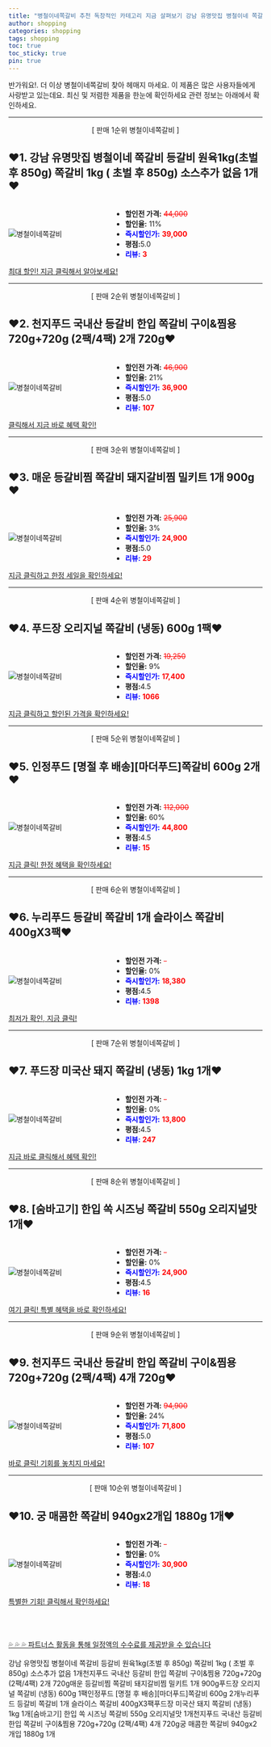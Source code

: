 ```yaml
---
title: "병철이네쪽갈비 추천 독창적인 카테고리 지금 살펴보기 강남 유명맛집 병철이네 쪽갈비 등갈비"
author: shopping
categories: shopping
tags: shopping
toc: true
toc_sticky: true
pin: true
---
```

반가워요!. 더 이상 병철이네쪽갈비 찾아 헤매지 마세요. 이 제품은 많은 사용자들에게 사랑받고 있는데요. 최신 및 저렴한 제품을 한눈에 확인하세요 관련 정보는 아래에서 확인하세요.

---
<p class="toplist" style="margin: 0 auto; display: block; width: fit-content;">[ 판매 1순위 병철이네쪽갈비 ]</p>

<h2><strong>❤️1. 강남 유명맛집 병철이네 쪽갈비 등갈비 원육1kg(초벌 후 850g) 쪽갈비 1kg ( 초벌 후 850g) 소스추가 없음 1개❤️</strong></h2>

<div style="display: flex; align-items: center;">
    <div style="flex: 0.4;">
        <img src="https://thumbnail9.coupangcdn.com/thumbnails/remote/230x230ex/image/vendor_inventory/95b8/2e9f65dd56ad6d239a41594de5c745b2f5ee36753b9265bb8480f94dd0da.PNG" alt="병철이네쪽갈비" style="max-width: 100%;">
    </div>
    <div style="flex: 0.6; margin-left: 10px;">
        <ul>
            <li><strong>할인전 가격:</strong> <del style="color: red;">44,000</del></li>
            <li><strong>할인율:</strong> 11%</li>
            <li><span style='color:blue'><strong>즉시할인가:</strong></span> <span style='color:red'><strong>39,000</strong></span></li>
            <li><strong>평점:</strong>5.0</li>
            <li><span style='color:blue'><strong>리뷰:</strong></span> <span style='color:red'><strong>3</strong></span></li>
        </ul>
    </div>
</div>
<div class="center">
    <a href="https://selin100587.github.io?lptag=AF9450613&subid=githubio&pageKey=7398774953&traceid=V0-153&itemId=19145449815&vendorItemId=86264607574" class="myButton">
        최대 할인! 지금 클릭해서 알아보세요!
    </a>
</div>


---
<p class="toplist" style="margin: 0 auto; display: block; width: fit-content;">[ 판매 2순위 병철이네쪽갈비 ]</p>

<h2><strong>❤️2. 천지푸드 국내산 등갈비 한입 쪽갈비 구이&찜용 720g+720g (2팩/4팩) 2개 720g❤️</strong></h2>

<div style="display: flex; align-items: center;">
    <div style="flex: 0.4;">
        <img src="https://thumbnail9.coupangcdn.com/thumbnails/remote/230x230ex/image/vendor_inventory/996d/7142595604a6208c839075f2870ee28be7e6b5bf5f11f16fed6d5e39bb0a.jpg" alt="병철이네쪽갈비" style="max-width: 100%;">
    </div>
    <div style="flex: 0.6; margin-left: 10px;">
        <ul>
            <li><strong>할인전 가격:</strong> <del style="color: red;">46,900</del></li>
            <li><strong>할인율:</strong> 21%</li>
            <li><span style='color:blue'><strong>즉시할인가:</strong></span> <span style='color:red'><strong>36,900</strong></span></li>
            <li><strong>평점:</strong>5.0</li>
            <li><span style='color:blue'><strong>리뷰:</strong></span> <span style='color:red'><strong>107</strong></span></li>
        </ul>
    </div>
</div>
<div class="center">
    <a href="https://selin100587.github.io?lptag=AF9450613&subid=githubio&pageKey=7897464986&traceid=V0-153&itemId=21635307449&vendorItemId=88686218609" class="myButton">
        클릭해서 지금 바로 혜택 확인!
    </a>
</div>


---
<p class="toplist" style="margin: 0 auto; display: block; width: fit-content;">[ 판매 3순위 병철이네쪽갈비 ]</p>

<h2><strong>❤️3. 매운 등갈비찜 쪽갈비 돼지갈비찜 밀키트 1개 900g❤️</strong></h2>

<div style="display: flex; align-items: center;">
    <div style="flex: 0.4;">
        <img src="https://thumbnail9.coupangcdn.com/thumbnails/remote/230x230ex/image/vendor_inventory/5422/c7fdd09a8199a0d2dad739c82991194da0694a7225ebe124c9aaf82169d1.jpg" alt="병철이네쪽갈비" style="max-width: 100%;">
    </div>
    <div style="flex: 0.6; margin-left: 10px;">
        <ul>
            <li><strong>할인전 가격:</strong> <del style="color: red;">25,900</del></li>
            <li><strong>할인율:</strong> 3%</li>
            <li><span style='color:blue'><strong>즉시할인가:</strong></span> <span style='color:red'><strong>24,900</strong></span></li>
            <li><strong>평점:</strong>5.0</li>
            <li><span style='color:blue'><strong>리뷰:</strong></span> <span style='color:red'><strong>29</strong></span></li>
        </ul>
    </div>
</div>
<div class="center">
    <a href="https://selin100587.github.io?lptag=AF9450613&subid=githubio&pageKey=7984397576&traceid=V0-153&itemId=22169691652&vendorItemId=89216104623" class="myButton">
        지금 클릭하고 한정 세일을 확인하세요!
    </a>
</div>


---
<p class="toplist" style="margin: 0 auto; display: block; width: fit-content;">[ 판매 4순위 병철이네쪽갈비 ]</p>

<h2><strong>❤️4. 푸드장 오리지널 쪽갈비 (냉동) 600g 1팩❤️</strong></h2>

<div style="display: flex; align-items: center;">
    <div style="flex: 0.4;">
        <img src="https://thumbnail10.coupangcdn.com/thumbnails/remote/230x230ex/image/retail/images/1283151290249527-919388db-5a62-4898-9b66-6322e787c177.jpg" alt="병철이네쪽갈비" style="max-width: 100%;">
    </div>
    <div style="flex: 0.6; margin-left: 10px;">
        <ul>
            <li><strong>할인전 가격:</strong> <del style="color: red;">19,250</del></li>
            <li><strong>할인율:</strong> 9%</li>
            <li><span style='color:blue'><strong>즉시할인가:</strong></span> <span style='color:red'><strong>17,400</strong></span></li>
            <li><strong>평점:</strong>4.5</li>
            <li><span style='color:blue'><strong>리뷰:</strong></span> <span style='color:red'><strong>1066</strong></span></li>
        </ul>
    </div>
</div>
<div class="center">
    <a href="https://selin100587.github.io?lptag=AF9450613&subid=githubio&pageKey=2140575316&traceid=V0-153&itemId=3635335882&vendorItemId=71620884344" class="myButton">
        지금 클릭하고 할인된 가격을 확인하세요!
    </a>
</div>


---
<p class="toplist" style="margin: 0 auto; display: block; width: fit-content;">[ 판매 5순위 병철이네쪽갈비 ]</p>

<h2><strong>❤️5. 인정푸드 [명절 후 배송][마더푸드]쪽갈비 600g 2개❤️</strong></h2>

<div style="display: flex; align-items: center;">
    <div style="flex: 0.4;">
        <img src="https://thumbnail7.coupangcdn.com/thumbnails/remote/230x230ex/image/vendor_inventory/8e88/66dfb11fe6105fab611660e14ae33301f4b190267643d853866e2aceba55.jpg" alt="병철이네쪽갈비" style="max-width: 100%;">
    </div>
    <div style="flex: 0.6; margin-left: 10px;">
        <ul>
            <li><strong>할인전 가격:</strong> <del style="color: red;">112,000</del></li>
            <li><strong>할인율:</strong> 60%</li>
            <li><span style='color:blue'><strong>즉시할인가:</strong></span> <span style='color:red'><strong>44,800</strong></span></li>
            <li><strong>평점:</strong>4.5</li>
            <li><span style='color:blue'><strong>리뷰:</strong></span> <span style='color:red'><strong>15</strong></span></li>
        </ul>
    </div>
</div>
<div class="center">
    <a href="https://selin100587.github.io?lptag=AF9450613&subid=githubio&pageKey=8008465685&traceid=V0-153&itemId=22333328263&vendorItemId=89378622528" class="myButton">
        지금 클릭! 한정 혜택을 확인하세요!
    </a>
</div>


---
<p class="toplist" style="margin: 0 auto; display: block; width: fit-content;">[ 판매 6순위 병철이네쪽갈비 ]</p>

<h2><strong>❤️6. 누리푸드 등갈비 쪽갈비 1개 슬라이스 쪽갈비 400gX3팩❤️</strong></h2>

<div style="display: flex; align-items: center;">
    <div style="flex: 0.4;">
        <img src="https://thumbnail6.coupangcdn.com/thumbnails/remote/230x230ex/image/vendor_inventory/868b/21e0ea7bd3ccf4abfa3d108e5ae28955a02eede4dda3d253f36a1cb2193f.jpg" alt="병철이네쪽갈비" style="max-width: 100%;">
    </div>
    <div style="flex: 0.6; margin-left: 10px;">
        <ul>
            <li><strong>할인전 가격:</strong> <del style="color: red;">-</del></li>
            <li><strong>할인율:</strong> 0%</li>
            <li><span style='color:blue'><strong>즉시할인가:</strong></span> <span style='color:red'><strong>18,380</strong></span></li>
            <li><strong>평점:</strong>4.5</li>
            <li><span style='color:blue'><strong>리뷰:</strong></span> <span style='color:red'><strong>1398</strong></span></li>
        </ul>
    </div>
</div>
<div class="center">
    <a href="https://selin100587.github.io?lptag=AF9450613&subid=githubio&pageKey=6870624342&traceid=V0-153&itemId=16434401911&vendorItemId=70003211737" class="myButton">
        최저가 확인, 지금 클릭!
    </a>
</div>


---
<p class="toplist" style="margin: 0 auto; display: block; width: fit-content;">[ 판매 7순위 병철이네쪽갈비 ]</p>

<h2><strong>❤️7. 푸드장 미국산 돼지 쪽갈비 (냉동) 1kg 1개❤️</strong></h2>

<div style="display: flex; align-items: center;">
    <div style="flex: 0.4;">
        <img src="https://thumbnail8.coupangcdn.com/thumbnails/remote/230x230ex/image/rs_quotation_api/sh876dno/93de1224872e4deb850eccb3354a28b3.jpg" alt="병철이네쪽갈비" style="max-width: 100%;">
    </div>
    <div style="flex: 0.6; margin-left: 10px;">
        <ul>
            <li><strong>할인전 가격:</strong> <del style="color: red;">-</del></li>
            <li><strong>할인율:</strong> 0%</li>
            <li><span style='color:blue'><strong>즉시할인가:</strong></span> <span style='color:red'><strong>13,800</strong></span></li>
            <li><strong>평점:</strong>4.5</li>
            <li><span style='color:blue'><strong>리뷰:</strong></span> <span style='color:red'><strong>247</strong></span></li>
        </ul>
    </div>
</div>
<div class="center">
    <a href="https://selin100587.github.io?lptag=AF9450613&subid=githubio&pageKey=7655794032&traceid=V0-153&itemId=20382215037&vendorItemId=87465441565" class="myButton">
        지금 바로 클릭해서 혜택 확인!
    </a>
</div>


---
<p class="toplist" style="margin: 0 auto; display: block; width: fit-content;">[ 판매 8순위 병철이네쪽갈비 ]</p>

<h2><strong>❤️8. [숨바고기] 한입 쏙 시즈닝 쪽갈비 550g 오리지널맛 1개❤️</strong></h2>

<div style="display: flex; align-items: center;">
    <div style="flex: 0.4;">
        <img src="https://thumbnail10.coupangcdn.com/thumbnails/remote/230x230ex/image/vendor_inventory/9c47/43d5ed33d4e34126e88d6eb6fa3d5171789d71a53e3f74368517c6f192ec.jpg" alt="병철이네쪽갈비" style="max-width: 100%;">
    </div>
    <div style="flex: 0.6; margin-left: 10px;">
        <ul>
            <li><strong>할인전 가격:</strong> <del style="color: red;">-</del></li>
            <li><strong>할인율:</strong> 0%</li>
            <li><span style='color:blue'><strong>즉시할인가:</strong></span> <span style='color:red'><strong>24,900</strong></span></li>
            <li><strong>평점:</strong>4.5</li>
            <li><span style='color:blue'><strong>리뷰:</strong></span> <span style='color:red'><strong>16</strong></span></li>
        </ul>
    </div>
</div>
<div class="center">
    <a href="https://selin100587.github.io?lptag=AF9450613&subid=githubio&pageKey=7490400491&traceid=V0-153&itemId=23109670206&vendorItemId=86692951503" class="myButton">
        여기 클릭! 특별 혜택을 바로 확인하세요!
    </a>
</div>


---
<p class="toplist" style="margin: 0 auto; display: block; width: fit-content;">[ 판매 9순위 병철이네쪽갈비 ]</p>

<h2><strong>❤️9. 천지푸드 국내산 등갈비 한입 쪽갈비 구이&찜용 720g+720g (2팩/4팩) 4개 720g❤️</strong></h2>

<div style="display: flex; align-items: center;">
    <div style="flex: 0.4;">
        <img src="https://thumbnail9.coupangcdn.com/thumbnails/remote/230x230ex/image/vendor_inventory/996d/7142595604a6208c839075f2870ee28be7e6b5bf5f11f16fed6d5e39bb0a.jpg" alt="병철이네쪽갈비" style="max-width: 100%;">
    </div>
    <div style="flex: 0.6; margin-left: 10px;">
        <ul>
            <li><strong>할인전 가격:</strong> <del style="color: red;">94,900</del></li>
            <li><strong>할인율:</strong> 24%</li>
            <li><span style='color:blue'><strong>즉시할인가:</strong></span> <span style='color:red'><strong>71,800</strong></span></li>
            <li><strong>평점:</strong>5.0</li>
            <li><span style='color:blue'><strong>리뷰:</strong></span> <span style='color:red'><strong>107</strong></span></li>
        </ul>
    </div>
</div>
<div class="center">
    <a href="https://selin100587.github.io?lptag=AF9450613&subid=githubio&pageKey=7897464986&traceid=V0-153&itemId=21635332660&vendorItemId=88686242970" class="myButton">
        바로 클릭! 기회를 놓치지 마세요!
    </a>
</div>


---
<p class="toplist" style="margin: 0 auto; display: block; width: fit-content;">[ 판매 10순위 병철이네쪽갈비 ]</p>

<h2><strong>❤️10. 궁 매콤한 쪽갈비 940gx2개입 1880g 1개❤️</strong></h2>

<div style="display: flex; align-items: center;">
    <div style="flex: 0.4;">
        <img src="https:https://img1a.coupangcdn.com/image/coupang/list/adultProduct_plp.png" alt="병철이네쪽갈비" style="max-width: 100%;">
    </div>
    <div style="flex: 0.6; margin-left: 10px;">
        <ul>
            <li><strong>할인전 가격:</strong> <del style="color: red;">-</del></li>
            <li><strong>할인율:</strong> 0%</li>
            <li><span style='color:blue'><strong>즉시할인가:</strong></span> <span style='color:red'><strong>30,900</strong></span></li>
            <li><strong>평점:</strong>4.0</li>
            <li><span style='color:blue'><strong>리뷰:</strong></span> <span style='color:red'><strong>18</strong></span></li>
        </ul>
    </div>
</div>
<div class="center">
    <a href="https://selin100587.github.io?lptag=AF9450613&subid=githubio&pageKey=7403678738&traceid=V0-153&itemId=19506900837&vendorItemId=87234692517" class="myButton">
        특별한 기회! 클릭해서 확인하세요!
    </a>
</div>

<br><br><br>[💦 💦 💦 파트너스 활동을 통해 일정액의 수수료를 제공받을 수 있습니다](https://link.coupang.com/a/bcpT2c)<br><br>강남 유명맛집 병철이네 쪽갈비 등갈비 원육1kg(초벌 후 850g) 쪽갈비 1kg ( 초벌 후 850g) 소스추가 없음 1개천지푸드 국내산 등갈비 한입 쪽갈비 구이&찜용 720g+720g (2팩/4팩) 2개 720g매운 등갈비찜 쪽갈비 돼지갈비찜 밀키트 1개 900g푸드장 오리지널 쪽갈비 (냉동) 600g 1팩인정푸드 [명절 후 배송][마더푸드]쪽갈비 600g 2개누리푸드 등갈비 쪽갈비 1개 슬라이스 쪽갈비 400gX3팩푸드장 미국산 돼지 쪽갈비 (냉동) 1kg 1개[숨바고기] 한입 쏙 시즈닝 쪽갈비 550g 오리지널맛 1개천지푸드 국내산 등갈비 한입 쪽갈비 구이&찜용 720g+720g (2팩/4팩) 4개 720g궁 매콤한 쪽갈비 940gx2개입 1880g 1개